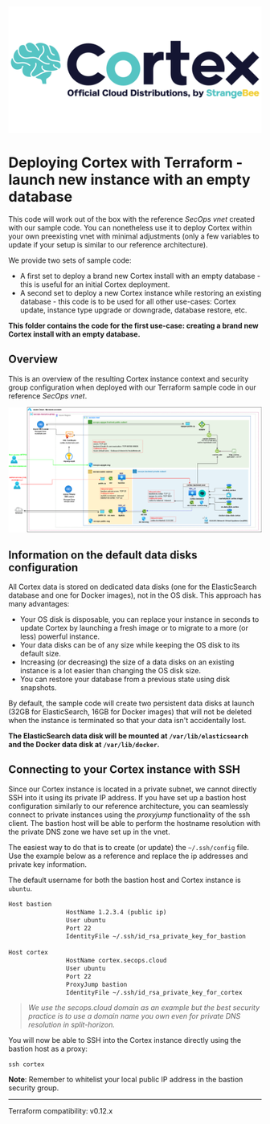 ![Cortex official distribution](assets/logo-cloud-cortex.png)

# Deploying Cortex with Terraform - launch new instance with an empty database

This code will work out of the box with the reference *SecOps vnet* created with our sample code. You can nonetheless use it to deploy Cortex within your own preexisting vnet with minimal adjustments (only a few variables to update if your setup is similar to our reference architecture).

We provide two sets of sample code:

+ A first set to deploy a brand new Cortex install with an empty database - this is useful for an initial Cortex deployment.
+ A second set to deploy a new Cortex instance while restoring an existing database - this code is to be used for all other use-cases: Cortex update, instance type upgrade or downgrade, database restore, etc.

**This folder contains the code for the first use-case: creating a brand new Cortex install with an empty database.**

## Overview

This is an overview of the resulting Cortex instance context and security group configuration when deployed with our Terraform sample code in our reference *SecOps vnet*.

![Cortex deployed in our SecOps reference architecture vnet with a public-facing Application Gateway](assets/cortex.png)

## Information on the default data disks configuration
All Cortex data is stored on dedicated data disks (one for the ElasticSearch database and one for Docker images), not in the OS disk. This approach has many advantages:

+ Your OS disk is disposable, you can replace your instance in seconds to update Cortex by launching a fresh image or to migrate to a more (or less) powerful instance.
+ Your data disks can be of any size while keeping the OS disk to its default size. 
+ Increasing (or decreasing) the size of a data disks on an existing instance is a lot easier than changing the OS disk size.
+ You can restore your database from a previous state using disk snapshots.

By default, the sample code will create two persistent data disks at launch (32GB for ElasticSearch, 16GB for Docker images) that will not be deleted when the instance is terminated so that your data isn't accidentally lost.

**The ElasticSearch data disk will be mounted at `/var/lib/elasticsearch` and the Docker data disk at `/var/lib/docker`.**


## Connecting to your Cortex instance with SSH
Since our Cortex instance is located in a private subnet, we cannot directly SSH into it using its private IP address. If you have set up a bastion host configuration similarly to our reference architecture, you can seamlessly connect to private instances using the *proxyjump* functionality of the ssh client. The bastion host will be able to perform the hostname resolution with the private DNS zone we have set up in the vnet. 

The easiest way to do that is to create (or update) the `~/.ssh/config` file. Use the example below as a reference and replace the ip addresses and private key information.

The default username for both the bastion host and Cortex instance is `ubuntu`.

```
Host bastion
				HostName 1.2.3.4 (public ip)
				User ubuntu
				Port 22
				IdentityFile ~/.ssh/id_rsa_private_key_for_bastion

Host cortex
				HostName cortex.secops.cloud
				User ubuntu
				Port 22
				ProxyJump bastion
				IdentityFile ~/.ssh/id_rsa_private_key_for_cortex
```

> *We use the secops.cloud domain as an example but the best security practice is to use a domain name you own even for private DNS resolution in split-horizon.*

You will now be able to SSH into the Cortex instance directly using the bastion host as a proxy:

```
ssh cortex 
```

**Note**: Remember to whitelist your local public IP address in the bastion security group. 

---
Terraform compatibility: v0.12.x